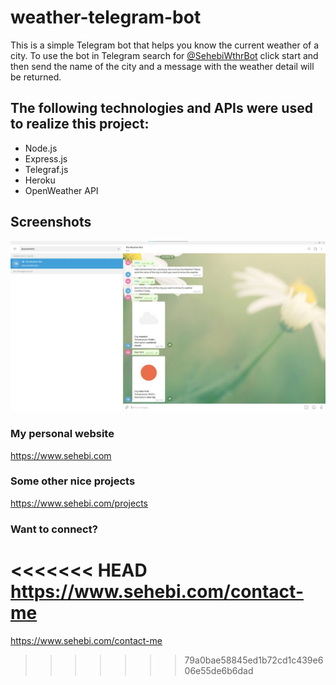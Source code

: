 # weather-telegram-bot
This is a simple Telegram bot that helps you know the current weather of a city.
To use the bot in Telegram search for <a href="https://t.me/SehebiWthrBot">@SehebiWthrBot</a> click start and then send the name of the city and a message with the weather detail will be returned.

## The following technologies and APIs were used to realize this project:
* Node.js
* Express.js
* Telegraf.js
* Heroku
* OpenWeather API 

## Screenshots
![Screen 1](screenshots/sehebi-weather-bot.jpg?raw=true "Title")

### My personal website
https://www.sehebi.com
### Some other nice projects 
https://www.sehebi.com/projects
### Want to connect?
<<<<<<< HEAD
https://www.sehebi.com/contact-me
=======
https://www.sehebi.com/contact-me
>>>>>>> 79a0bae58845ed1b72cd1c439e606e55de6b6dad
